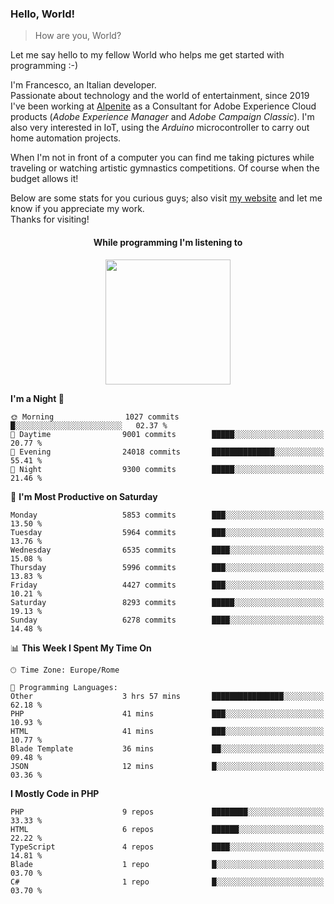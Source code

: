 ### Hello, World!

> How are you, World?

Let me say hello to my fellow World who helps me get started with programming :-)

I'm Francesco, an Italian developer.  
Passionate about technology and the world of entertainment, since 2019 I've been working at [Alpenite](https://www.alpenite.com) as a Consultant for Adobe Experience Cloud products (*Adobe Experience Manager* and *Adobe Campaign Classic*). I'm also very interested in IoT, using the *Arduino* microcontroller to carry out home automation projects.

When I'm not in front of a computer you can find me taking pictures while traveling or watching artistic gymnastics competitions. Of course when the budget allows it!

Below are some stats for you curious guys; also visit [my website](https://www.francescorega.eu) and let me know if you appreciate my work.  
Thanks for visiting!

<div align="center">
  <h4>While programming I'm listening to</h4>
  <a href="https://apps.francescorega.eu/now-playing/11147232609" target="_blank"><img src="https://apps.francescorega.eu/now-playing/11147232609" width="200"></a>
</div>

<!--START_SECTION:waka-->
**I'm a Night 🦉** 

```text
🌞 Morning                1027 commits        █░░░░░░░░░░░░░░░░░░░░░░░░   02.37 % 
🌆 Daytime                9001 commits        █████░░░░░░░░░░░░░░░░░░░░   20.77 % 
🌃 Evening                24018 commits       ██████████████░░░░░░░░░░░   55.41 % 
🌙 Night                  9300 commits        █████░░░░░░░░░░░░░░░░░░░░   21.46 % 
```
📅 **I'm Most Productive on Saturday** 

```text
Monday                   5853 commits        ███░░░░░░░░░░░░░░░░░░░░░░   13.50 % 
Tuesday                  5964 commits        ███░░░░░░░░░░░░░░░░░░░░░░   13.76 % 
Wednesday                6535 commits        ████░░░░░░░░░░░░░░░░░░░░░   15.08 % 
Thursday                 5996 commits        ███░░░░░░░░░░░░░░░░░░░░░░   13.83 % 
Friday                   4427 commits        ███░░░░░░░░░░░░░░░░░░░░░░   10.21 % 
Saturday                 8293 commits        █████░░░░░░░░░░░░░░░░░░░░   19.13 % 
Sunday                   6278 commits        ████░░░░░░░░░░░░░░░░░░░░░   14.48 % 
```


📊 **This Week I Spent My Time On** 

```text
🕑︎ Time Zone: Europe/Rome

💬 Programming Languages: 
Other                    3 hrs 57 mins       ████████████████░░░░░░░░░   62.18 % 
PHP                      41 mins             ███░░░░░░░░░░░░░░░░░░░░░░   10.93 % 
HTML                     41 mins             ███░░░░░░░░░░░░░░░░░░░░░░   10.77 % 
Blade Template           36 mins             ██░░░░░░░░░░░░░░░░░░░░░░░   09.48 % 
JSON                     12 mins             █░░░░░░░░░░░░░░░░░░░░░░░░   03.36 % 
```

**I Mostly Code in PHP** 

```text
PHP                      9 repos             ████████░░░░░░░░░░░░░░░░░   33.33 % 
HTML                     6 repos             ██████░░░░░░░░░░░░░░░░░░░   22.22 % 
TypeScript               4 repos             ████░░░░░░░░░░░░░░░░░░░░░   14.81 % 
Blade                    1 repo              █░░░░░░░░░░░░░░░░░░░░░░░░   03.70 % 
C#                       1 repo              █░░░░░░░░░░░░░░░░░░░░░░░░   03.70 % 
```




<!--END_SECTION:waka-->
